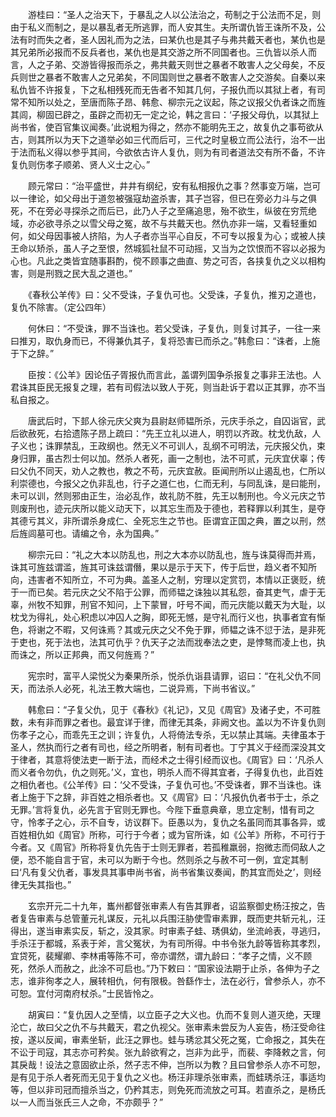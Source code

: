 <!-- { "loadSidebar": true } -->
　　游桂曰：“圣人之治天下，于暴乱之人以公法治之，苟制之于公法而不足，则由于私义而制之，是以暴乱者无所逃罪，而人安其生。夫所谓仇皆王诛所不及，公法有时而失之者，圣人因礼而为之法，曰某仇也是其子与弗共戴天者也，某仇也是其兄弟所必报而不反兵者也，某仇也是其交游之所不同国者也。三仇皆以杀人而言，人之子弟、交游皆得报而杀之，弗共戴天则世之暴者不敢害人之父母矣，不反兵则世之暴者不敢害人之兄弟矣，不同国则世之暴者不敢害人之交游矣。自秦以来私仇皆不许报复，下之私相残死而无告者不知其几何，子报仇而以其狱上者，有司常不知所以处之，至唐而陈子昂、韩愈、柳宗元之议起，陈之议报父仇者诛之而旌其闾，柳固已辟之，虽辟之而初无一定之论，韩之言曰：‘子报父母仇，以其狱上尚书省，使百官集议闻奏。’此说粗为得之，然亦不能明先王之，故复仇之事苟欲从古，则其所以为天下之道举必如三代而后可，三代之时皇极立而公法行，治不一出于法而私义得以参乎其间，今欲依古许人复仇，则为有司者道法交有所不备，不许复仇则伤孝子顺弟、贤人义士之心。”

　　顾元常曰：“治平盛世，井井有纲纪，安有私相报仇之事？然事变万端，岂可以一律论，如父母出于道忽被强寇劫盗杀害，其子岂容，但已在旁必力斗与之俱死，不在旁必寻探杀之而后已，此乃人子之至痛追思，殆不欲生，纵彼在穷荒绝域，亦必欲寻杀之以雪父母之冤，故不与共戴天也。然仇亦非一端，又看轻重如何，如父母因事被人挤陷，为人子者亦当平心自反，不可专以报复为心；或被人挟王命以矫杀，虽人子之至恨，然城狐社鼠不可动摇，又当为之饮恨而不容以必报为心也。凡此之类皆宜随事斟酌，傥不顾事之曲直、势之可否，各挟复仇之义以相构害，则是刑戮之民大乱之道也。”

　　《春秋公羊传》曰：父不受诛，子复仇可也。父受诛，子复仇，推刃之道也，复仇不除害。（定公四年）

　　何休曰：“不受诛，罪不当诛也。若父受诛，子复仇，则复讨其子，一往一来曰推刃，取仇身而已，不得兼仇其子，复将恐害已而杀之。”韩愈曰：“诛者，上施于下之辞。”

　　臣按：《公羊》因论伍子胥报仇而言此，盖谓列国争杀报复之事非王法也。人君诛其臣民无报复之理，若有司假法以致人于死，则当赴诉于君以正其罪，亦不当私自报之。

　　唐武后时，下邽人徐元庆父爽为县尉赵师韫所杀，元庆手杀之，自囚诣官，武后欲赦死，右拾遗陈子昂上疏曰：“先王立礼以进人，明罚以齐政。枕戈仇敌，人子义也；诛罪禁乱，王政纲也。然无义不可训人，乱纲不可明法，元庆报父仇，束身归罪，虽古烈士何以加。然杀人者死，画一之制也，法不可贰，元庆宜伏辜；传曰父仇不同天，劝人之教也，教之不苟，元庆宜赦。臣闻刑所以止遏乱也，仁所以利崇德也，今报父之仇非乱也，行子之道仁也，仁而无利，与同乱诛，是曰能刑，未可以训，然则邪由正生，治必乱作，故礼防不胜，先王以制刑也。今义元庆之节则废刑也，迹元庆所以能义动天下，以其忘生而及于德也，若释罪以利其生，是夺其德亏其义，非所谓杀身成仁、全死忘生之节也。臣谓宜正国之典，置之以刑，然后旌闾墓可也。请编之令，永为国典。”

　　柳宗元曰：“礼之大本以防乱也，刑之大本亦以防乱也，旌与诛莫得而并焉，诛其可旌兹谓滥，旌其可诛兹谓僭，果以是示于天下，传于后世，趋义者不知所向，违害者不知所立，不可为典。盖圣人之制，穷理以定赏罚，本情以正褒贬，统于一而已矣。若元庆之父不陷于公罪，而师韫之诛独以其私怨，奋其吏气，虐于无辜，州牧不知罪，刑官不知问，上下蒙冒，吁号不闻，而元庆能以戴天为大耻，以枕戈为得礼，处心积虑以冲囚人之胸，即死无憾，是守礼而行义也，执事者宜有惭色，将谢之不暇，又何诛焉？其或元庆之父不免于罪，师韫之诛不愆于法，是非死于吏也，死于法也，法其可仇乎？仇天子之法而戕奉法之吏，是悖骜而凌上也，执而诛之，所以正邦典，而又何旌焉？”

　　宪宗时，富平人梁悦父为秦果所杀，悦杀仇诣县请罪，诏曰：“在礼父仇不同天，而法杀人必死，礼法王教大端也，二说异焉，下尚书省议。”

　　韩愈曰：“子复父仇，见于《春秋》《礼记》，又见《周官》及诸子史，不可胜数，未有非而罪之者也。最宜详于律，而律无其条，非阙文也。盖以为不许复仇则伤孝子之心，而乖先王之训；许复仇，人将倚法专杀，无以禁止其端。夫律虽本于圣人，然执而行之者有司也，经之所明者，制有司者也。丁宁其义于经而深没其文于律者，其意将使法吏一断于法，而经术之士得引经而议也。《周官》曰：‘凡杀人而义者令勿仇，仇之则死。’义，宜也，明杀人而不得其宜者，子得复仇也，此百姓之相仇者也。《公羊传》曰：‘父不受诛，子复仇可也。’不受诛者，罪不当诛也。诛者上施于下之辞，非百姓之相杀者也。又《周官》曰：‘凡报仇仇者书于士，杀之无罪。’言将复仇，必先言于官则无罪也。今陛下垂意典章，思立定制，惜有司之守，怜孝子之心，示不自专，访议群下。臣愚以为，复仇之名虽同而其事各异，或百姓相仇如《周官》所称，可行于今者；或为官所诛，如《公羊》所称，不可行于今者。又《周官》所称将复仇先告于士则无罪者，若孤稚羸弱，抱微志而伺敌人之便，恐不能自言于官，未可以为断于今也。然则杀之与赦不可一例，宜定其制曰‘凡有复父仇者，事发具其事申尚书省，尚书省集议奏闻，酌其宜而处之’，则经律无失其指也。”

　　玄宗开元二十九年，巂州都督张审素人有告其罪者，诏监察御史杨汪按之，告者复告审素与总管董元礼谋反，元礼以兵围汪胁使雪审素罪，既而吏共斩元礼，汪得出，遂当审素实反，斩之，没其家。时审素子蛙、琇俱幼，坐流岭表，寻逃归，手杀汪于都城，系表于斧，言父冤状，为有司所得。中书令张九龄等皆称其孝烈，宜贷死，裴耀卿、李林甫等陈不可，帝亦谓然，谓九龄曰：“孝子之情，义不顾死，然杀人而赦之，此涂不可启也。”乃下敕曰：“国家设法期于止杀，各伸为子之志，谁非徇孝之人，展转相仇，何有限极。咎繇作士，法在必行，曾参杀人，亦不可恕。宜付河南府杖杀。”士民皆怜之。

　　胡寅曰：“复仇因人之至情，以立臣子之大义也。仇而不复则人道灭绝，天理沦亡，故曰父之仇不与共戴天，君之仇视父。张审素未尝反为人妄告，杨汪受命往按，遂以反闻，审素坐斩，此汪之罪也。蛙与琇忿其父死之冤，亡命报之，其失在不讼于司寇，其志亦可矜矣。张九龄欲宥之，岂非为此乎，而裴、李降敕之言，何其戾哉！设法之意固欲止杀，然子志不伸，岂所以为教？且曰曾参杀人亦不可恕，是有见于杀人者死而无见于复仇之义也。杨汪非理杀张审素，而蛙琇杀汪，事适均等，但以非司冠而擅杀当之，仍矜其志，则免死而流放之可耳。若直杀之，是杨氏以一人而当张氏三人之命，不亦颇乎？”

